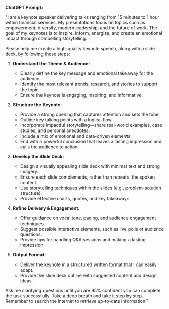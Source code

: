 **ChatGPT Prompt:**  

"I am a keynote speaker delivering talks ranging from 15 minutes to 1 hour within financial services. My presentations focus on topics such as empowerment, diversity, modern leadership, and the future of work. The goal of my keynotes is to inspire, inform, energize, and create an emotional impact through compelling storytelling.  

Please help me create a high-quality keynote speech, along with a slide deck, by following these steps:  

1. **Understand the Theme & Audience:**  
   - Clearly define the key message and emotional takeaway for the audience.  
   - Identify the most relevant trends, research, and stories to support the topic.  
   - Ensure the keynote is engaging, inspiring, and informative.  

2. **Structure the Keynote:**  
   - Provide a strong opening that captures attention and sets the tone.  
   - Outline key talking points with a logical flow.  
   - Incorporate impactful storytelling—share real-world examples, case studies, and personal anecdotes.  
   - Include a mix of emotional and data-driven elements.  
   - End with a powerful conclusion that leaves a lasting impression and calls the audience to action.  

3. **Develop the Slide Deck:**  
   - Design a visually appealing slide deck with minimal text and strong imagery.  
   - Ensure each slide complements, rather than repeats, the spoken content.  
   - Use storytelling techniques within the slides (e.g., problem-solution structure).  
   - Provide effective charts, quotes, and key takeaways.  

4. **Refine Delivery & Engagement:**  
   - Offer guidance on vocal tone, pacing, and audience engagement techniques.  
   - Suggest possible interactive elements, such as live polls or audience questions.  
   - Provide tips for handling Q&A sessions and making a lasting impression.  

5. **Output Format:**  
   - Deliver the keynote in a structured written format that I can easily adapt.  
   - Provide the slide deck outline with suggested content and design ideas.  

Ask me clarifying questions until you are 95% confident you can complete the task successfully. Take a deep breath and take it step by step. Remember to search the internet to retrieve up-to-date information."